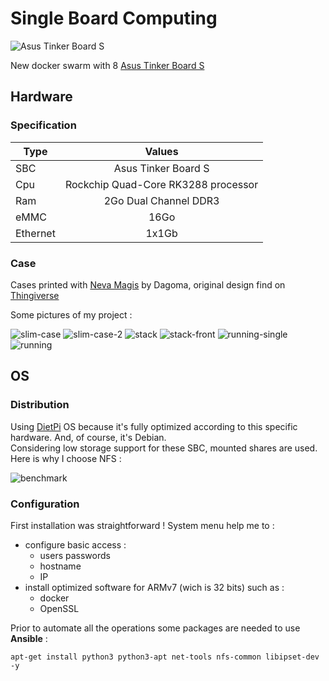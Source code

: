 # Single Board Computing
![Asus Tinker Board S](../pictures/asus-tinker-logo.png)

New docker swarm with 8 [Asus Tinker Board S](https://www.asus.com/us/Single-Board-Computer/Tinker-Board-S/)  
  
## Hardware
  
### Specification
  
| Type | Values |
|----------|:---------:|
| SBC | Asus Tinker Board S |
| Cpu | Rockchip Quad-Core RK3288 processor |
| Ram | 2Go Dual Channel DDR3 |
| eMMC | 16Go |
| Ethernet | 1x1Gb |
  
### Case
  
Cases printed with [Neva Magis](https://dagoma.fr/neva-magis.html) by Dagoma, original design find on [Thingiverse](https://www.thingiverse.com/thing:3352189)  
  
Some pictures of my project :  

![slim-case](../pictures/SBC/hardware/slim-case.png)
![slim-case-2](../pictures/SBC/hardware/slim-case-2.png)
![stack](../pictures/SBC/hardware/stack.png)
![stack-front](../pictures/SBC/hardware/stack-front.png)
![running-single](../pictures/SBC/hardware/running-single.png)
![running](../pictures/SBC/hardware/running.png)
  
## OS
### Distribution

Using [DietPi](https://dietpi.com/) OS because it's fully optimized according to this specific hardware. And, of course, it's Debian.  
Considering low storage support for these SBC, mounted shares are used. Here is why I choose NFS :  
  
![benchmark](../pictures/SBC/benchmark.png)  
  
### Configuration
First installation was straightforward ! System menu help me to :
* configure basic access :
  * users passwords
  * hostname
  * IP
* install optimized software for ARMv7 (wich is 32 bits) such as :  
  * docker
  * OpenSSL
  
Prior to automate all the operations some packages are needed to use **Ansible** :  
```
apt-get install python3 python3-apt net-tools nfs-common libipset-dev -y
```